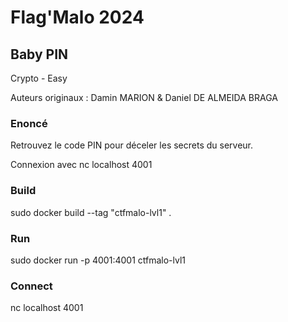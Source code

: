 # Flag'Malo 2024

## Baby PIN

Crypto - Easy

Auteurs originaux : Damin MARION & Daniel DE ALMEIDA BRAGA

### Enoncé

Retrouvez le code PIN pour déceler les secrets du serveur.

Connexion avec nc localhost 4001

### Build
sudo docker build --tag "ctfmalo-lvl1" .

### Run 
sudo docker run  -p 4001:4001 ctfmalo-lvl1

### Connect 
nc localhost 4001

